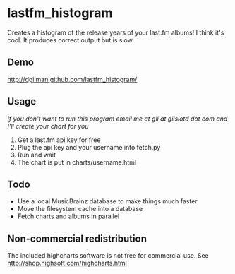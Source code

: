 lastfm_histogram
================

Creates a histogram of the release years of your last.fm albums!  I think it's cool.  It produces correct output but is slow.

Demo
----

http://dgilman.github.com/lastfm_histogram/

Usage
-----

*If you don't want to run this program email me at gil at gilslotd dot com and I'll create your chart for you*

1. Get a last.fm api key for free
2. Plug the api key and your username into fetch.py
3. Run and wait
4. The chart is put in charts/username.html

Todo
----
* Use a local MusicBrainz database to make things much faster
* Move the filesystem cache into a database
* Fetch charts and albums in parallel


Non-commercial redistribution
-----------------------------

The included highcharts software is not free for commercial use.  See http://shop.highsoft.com/highcharts.html